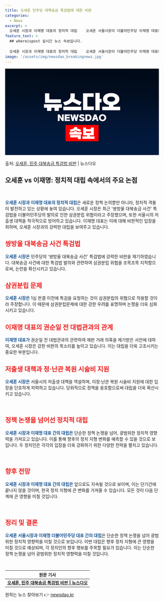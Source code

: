 ```yaml
---
title: 오세훈 민주당 대북송금 특검법에 대한 비판
categories:
  - News
excerpt: >
  오세훈 시장과 이재명 대표의 정치적 대립    오세훈 서울시장이 더불어민주당 이재명 대표와 첨예한 논쟁을 벌…
feature_text: >
  ## whereispost 실시간 뉴스 속보입니다.

  오세훈 시장과 이재명 대표의 정치적 대립    오세훈 서울시장이 더불어민주당 이재명 대표와 첨예한 논쟁을 벌…
image: '/assets/img/newsdao_breakingnews.jpg'
---
```


![뉴스다오 속보](/assets/img/newsdao_breakingnews.jpg)

<p>출처: <a href="https://newsdao.kr/4076" rel="dofollow">오세훈, 민주 대북송금 특검법 비판</a> | 뉴스다오</p>

<h2 data-ke-size="size26">오세훈 vs 이재명: 정치적 대립 속에서의 주요 논점</h2>
<p data-ke-size="size16">&nbsp;</p>
<p data-ke-size="size16"><b><span style="color: #1a5490;">오세훈 시장과 이재명 대표의 정치적 대립</span></b>은 새로운 정책 논의뿐만 아니라, 정치적 격돌이 발전하고 있는 상황에 놓여 있습니다. 오세훈 시장은 최근 '쌍방울 대북송금 사건' 특검법을 더불어민주당의 발의로 인한 삼권분립 위협이라고 주장했으며, 또한 서울시의 저출생 대책을 적극적으로 방어하고 있습니다. 이재명 대표는 이에 대해 비판적인 입장을 취하며, 오세훈 시장과의 강력한 대립을 보여주고 있습니다.</p>

<h2 data-ke-size="size24"><b><span style="color: #ee2323;">쌍방울 대북송금 사건 특검법</span></b></h2>
<p data-ke-size="size16"><b><span style="color: #1a5490;">오세훈 시장은</span></b> 민주당의 '쌍방울 대북송금 사건' 특검법에 강력한 비판을 제기하였습니다. 대북송금 사건에 대한 특검법 발의와 관련하여 삼권분립 위협을 조목조목 지적함으로써, 논란을 확산시키고 있습니다.</p>

<h2 data-ke-size="size24"><b><span style="color: #ee2323;">삼권분립 문제</span></b></h2>
<p data-ke-size="size16"><b><span style="color: #1a5490;">오세훈 시장은</span></b> 1심 판결 이전에 특검을 요청하는 것이 삼권분립의 위협으로 작용할 것이라 주장합니다. 이 때문에 삼권분립문제에 대한 강한 우려를 표명하며 논쟁을 더욱 심화시키고 있습니다.</p>

<h2 data-ke-size="size24"><b><span style="color: #ee2323;">이재명 대표의 권순일 전 대법관과의 관계</span></b></h2>
<p data-ke-size="size16"><b><span style="color: #1a5490;">이재명 대표가</span></b> 권순일 전 대법관과의 관련하여 재판 거래 의혹을 제기받은 사안에 대하여, 오세훈 시장은 강한 비판의 목소리를 높이고 있습니다. 이는 대립을 더욱 고조시키는 중요한 부분입니다.</p>

<h2 data-ke-size="size24"><b><span style="color: #ee2323;">저출생 대책과 정·난관 복원 시술비 지원</span></b></h2>
<p data-ke-size="size16"><b><span style="color: #1a5490;">오세훈 시장은</span></b> 서울시의 저출생 대책을 역설하며, 이정·난관 복원 시술비 지원에 대한 입장을 단호하게 피력하고 있습니다. 당위적으로 정책을 옹호함으로써 대립을 더욱 확산시키고 있습니다.</p>

<p data-ke-size="size16">&nbsp;</p>
<h2 data-ke-size="size24"><b><span style="color: #ee2323;">정책 논쟁을 넘어선 정치적 대립</span></b></h2>
<p data-ke-size="size16"><b><span style="color: #1a5490;">오세훈 시장과 이재명 대표 간의 대립은</span></b> 단순한 정책 논쟁을 넘어, 광범위한 정치적 영향력을 가져오고 있습니다. 이를 통해 향후의 정치 지형 변화를 예측할 수 있을 것으로 보입니다. 두 정치인은 각각의 입장을 더욱 강화하기 위한 다양한 전략을 펼치고 있습니다.</p>
<p data-ke-size="size16">&nbsp;</p>
<h2 data-ke-size="size24"><b><span style="color: #ee2323;">향후 전망</span></b></h2>
<p data-ke-size="size16"><b><span style="color: #1a5490;">오세훈 시장과 이재명 대표 간의 대립은</span></b> 앞으로도 지속될 것으로 보이며, 이는 단기간에 끝나지 않을 것이며, 한국 정치 지형에 큰 변화를 가져올 수 있습니다. 모든 것이 다음 단계에 큰 영향을 미칠 것입니다.</p>
<p data-ke-size="size16">&nbsp;</p>
<h2 data-ke-size="size24"><b><span style="color: #ee2323;">정리 및 결론</span></b></h2>
<p data-ke-size="size16"><b><span style="color: #1a5490;">오세훈 서울시장과 이재명 더불어민주당 대표 간의 대립</span></b>은 단순한 정책 논쟁을 넘어 광범위한 정치적 영향력을 미칠 것으로 보입니다. 이번 대립은 향후 정치 지형에 큰 영향을 미칠 것으로 예상되며, 각 정치인의 향후 행보를 주목할 필요가 있습니다. 이는 단순한 정책 논쟁을 넘어 광범위한 정치적 영향력을 미칠 것입니다.</p>
<p data-ke-size="size16">&nbsp;</p>
<table>
	<thead>
		<tr>
			<th><b>원문 기사</b></th>
		</tr>
	</thead>
	<tbody>
		<tr>
			<td style="text-align: center; height: 17px;"><b><a href="https://newsdao.kr/4076">오세훈, 민주 대북송금 특검법 비판 | 뉴스다오</a></b></td>
		</tr>
	</tbody>
</table>
<p data-ke-size="size16"></p> 

원하는 뉴스 찾아보기 👉 <a href="https://newsdao.kr" rel="dofollow">newsdao.kr</a>


